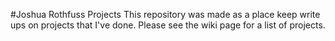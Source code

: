 #Joshua Rothfuss Projects
This repository was made as a place keep write ups on projects that I've done. Please see the wiki page for a list of projects.

